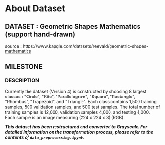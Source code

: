 # About Dataset

## DATASET : Geometric Shapes Mathematics (support hand-drawn)
source : https://www.kaggle.com/datasets/reevald/geometric-shapes-mathematics

## MILESTONE

### DESCRIPTION
Currently the dataset (Version 4) is constructed by choosing 8 largest classes : "Circle", "Kite", "Parallelogram", "Square", "Rectangle", "Rhombus", "Trapezoid", and "Triangle". Each class contains 1,500 training samples, 500 validation samples, and 500 test samples. The total number of training samples is 12,000, validation samples 4,000, and testing 4,000. Each sample is an image measuring (224 x 224 x 3) (RGB).

***This dataset has been restructured and converted to Grayscale. For detailed information on the transformation process, please refer to the contents of `data_preprocessing.ipynb`.***